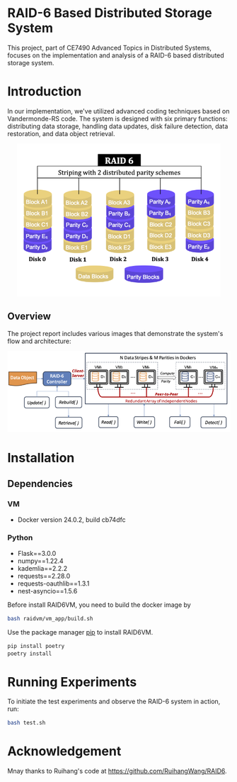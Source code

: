 # RAID-6 Based Distributed Storage System

This project, part of CE7490 Advanced Topics in Distributed Systems, focuses on the implementation and analysis of a RAID-6 based distributed storage system.

# Introduction

In our implementation, we've utilized advanced coding techniques based on Vandermonde-RS code. 
The system is designed with six primary functions: distributing data storage, handling data updates, disk failure detection, data restoration, and data object retrieval.

<p align="center">
  <img width="460" src="/imgs/RAID_6.png">
</p>


## Overview
The project report includes various images that demonstrate the system's flow and architecture:

![RAID-6 Data Flow](/imgs/r6vm_sys.png)

# Installation

## Dependencies

### VM 
- Docker version 24.0.2, build cb74dfc

### Python
- Flask==3.0.0
- numpy==1.22.4
- kademlia==2.2.2
- requests==2.28.0
- requests-oauthlib==1.3.1
- nest-asyncio==1.5.6

Before install RAID6VM, you need to build the docker image by
```bash
bash raidvm/vm_app/build.sh
```

Use the package manager [pip](https://pip.pypa.io/en/stable/) to install RAID6VM.
```bash
pip install poetry
poetry install
```

# Running Experiments

To initiate the test experiments and observe the RAID-6 system in action, run:

```bash
bash test.sh
```

# Acknowledgement
Mnay thanks to Ruihang's code at https://github.com/RuihangWang/RAID6.
